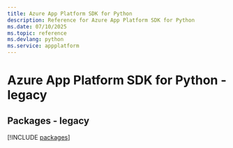 ```yaml
---
title: Azure App Platform SDK for Python
description: Reference for Azure App Platform SDK for Python
ms.date: 07/10/2025
ms.topic: reference
ms.devlang: python
ms.service: appplatform
---
```

# Azure App Platform SDK for Python - legacy
## Packages - legacy
[!INCLUDE [packages](app-platform-index.md)]